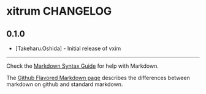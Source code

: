 xitrum CHANGELOG
================

0.1.0
-----
- [Takeharu.Oshida] - Initial release of vxim

- - -
Check the [Markdown Syntax Guide](http://daringfireball.net/projects/markdown/syntax) for help with Markdown.

The [Github Flavored Markdown page](http://github.github.com/github-flavored-markdown/) describes the differences between markdown on github and standard markdown.
